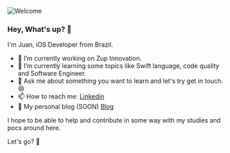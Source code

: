 ![Welcome](https://user-images.githubusercontent.com/91331934/172024199-1b642027-d6b0-439d-9814-6a6bb1bc6282.jpg)

### Hey, What's up? 🤟 
I'm Juan, iOS Developer from Brazil. 

- 🔭 I’m currently working on Zup Innovation.
- 🌱 I’m currently learning some topics like Swift language, code quality and Software Engineer.
- 💬 Ask me about something you want to learn and let's try get in touch. 😄
- 📫 How to reach me: [Linkedin](https://www.linkedin.com/in/juan-munhoes-junior-04345058/)
- 📣 My personal blog (SOON) [Blog](https://munhoesjr.com)

I hope to be able to help and contribute in some way with my studies and pocs around here.

Let's go? 🤝


